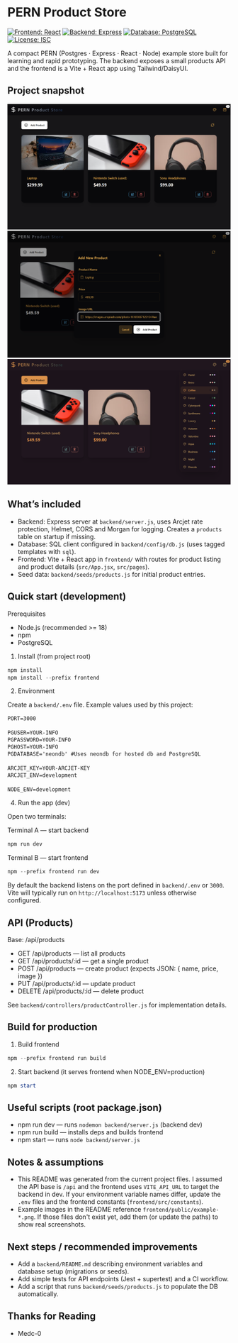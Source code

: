 # PERN Product Store

[![Frontend: React](https://img.shields.io/badge/Frontend-React%2018-0A7EA4?logo=react&logoColor=white)](https://react.dev) [![Backend: Express](https://img.shields.io/badge/Backend-Express-000000?logo=express&logoColor=white)](https://expressjs.com) [![Database: PostgreSQL](https://img.shields.io/badge/Database-Postgres-316192?logo=postgresql&logoColor=white)](https://www.postgresql.org) [![License: ISC](https://img.shields.io/badge/license-ISC-blue.svg)](https://opensource.org/licenses/ISC)

A compact PERN (Postgres · Express · React · Node) example store built for learning and rapid prototyping. The backend exposes a small products API and the frontend is a Vite + React app using Tailwind/DaisyUI.

## Project snapshot

![Homepage example](frontend/public/example-home.png)
![Create Product example](frontend/public/example-create.png)
![Themes detail example](frontend/public/example-themes.png)

## What’s included

- Backend: Express server at `backend/server.js`, uses Arcjet rate protection, Helmet, CORS and Morgan for logging. Creates a `products` table on startup if missing.
- Database: SQL client configured in `backend/config/db.js` (uses tagged templates with `sql`).
- Frontend: Vite + React app in `frontend/` with routes for product listing and product details (`src/App.jsx`, `src/pages`).
- Seed data: `backend/seeds/products.js` for initial product entries.

## Quick start (development)

Prerequisites

- Node.js (recommended >= 18)
- npm
- PostgreSQL

1. Install (from project root)

```powershell
npm install
npm install --prefix frontend
```

2. Environment

Create a `backend/.env` file. Example values used by this project:

```env
PORT=3000

PGUSER=YOUR-INFO
PGPASSWORD=YOUR-INFO
PGHOST=YOUR-INFO
PGDATABASE='neondb' #Uses neondb for hosted db and PostgreSQL

ARCJET_KEY=YOUR-ARCJET-KEY
ARCJET_ENV=development

NODE_ENV=development
```

4. Run the app (dev)

Open two terminals:

Terminal A — start backend

```powershell
npm run dev
```

Terminal B — start frontend

```powershell
npm --prefix frontend run dev
```

By default the backend listens on the port defined in `backend/.env` or `3000`. Vite will typically run on `http://localhost:5173` unless otherwise configured.

## API (Products)

Base: /api/products

- GET /api/products — list all products
- GET /api/products/:id — get a single product
- POST /api/products — create product (expects JSON: { name, price, image })
- PUT /api/products/:id — update product
- DELETE /api/products/:id — delete product

See `backend/controllers/productController.js` for implementation details.

## Build for production

1. Build frontend

```powershell
npm --prefix frontend run build
```

2. Start backend (it serves frontend when NODE_ENV=production)

```powershell
npm start
```

## Useful scripts (root package.json)

- npm run dev — runs `nodemon backend/server.js` (backend dev)
- npm run build — installs deps and builds frontend
- npm start — runs `node backend/server.js`

## Notes & assumptions

- This README was generated from the current project files. I assumed the API base is `/api` and the frontend uses `VITE_API_URL` to target the backend in dev. If your environment variable names differ, update the `.env` files and the frontend constants (`frontend/src/constants`).
- Example images in the README reference `frontend/public/example-*.png`. If those files don't exist yet, add them (or update the paths) to show real screenshots.

## Next steps / recommended improvements

- Add a `backend/README.md` describing environment variables and database setup (migrations or seeds).
- Add simple tests for API endpoints (Jest + supertest) and a CI workflow.
- Add a script that runs `backend/seeds/products.js` to populate the DB automatically.

## Thanks for Reading
- Medc-0

